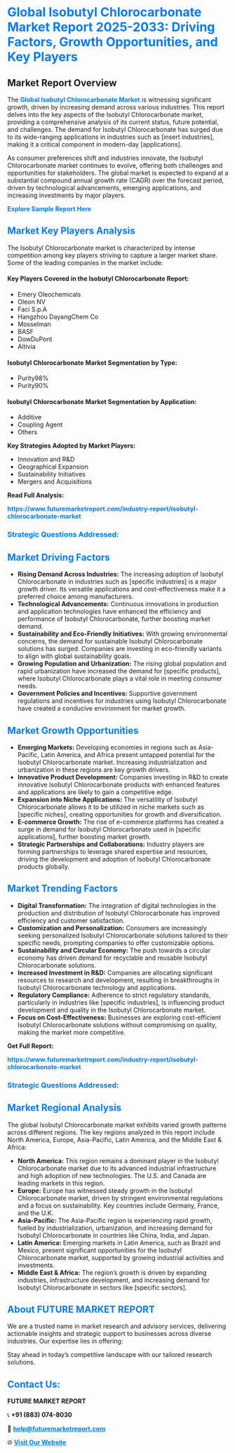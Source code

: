 <h1 style="color: #007BFF;">Global Isobutyl Chlorocarbonate Market Report 2025-2033: Driving Factors, Growth Opportunities, and Key Players</h1>

<section id="overview">
<h2>Market Report Overview</h2>
<p>The <a href="https://www.futuremarketreport.com/industry-report/isobutyl-chlorocarbonate-market" style="color: #007BFF; text-decoration: none;"><strong>Global Isobutyl Chlorocarbonate Market</strong></a> is witnessing significant growth, driven by increasing demand across various industries. This report delves into the key aspects of the Isobutyl Chlorocarbonate market, providing a comprehensive analysis of its current status, future potential, and challenges. The demand for Isobutyl Chlorocarbonate has surged due to its wide-ranging applications in industries such as [insert industries], making it a critical component in modern-day [applications].</p>
<p>As consumer preferences shift and industries innovate, the Isobutyl Chlorocarbonate market continues to evolve, offering both challenges and opportunities for stakeholders. The global market is expected to expand at a substantial compound annual growth rate (CAGR) over the forecast period, driven by technological advancements, emerging applications, and increasing investments by major players.</p>
</section>

<section id="overview">
<p><a href="https://www.futuremarketreport.com/request-sample/reportId=28981" style="color: #007BFF; text-decoration: none;"><strong>Explore Sample Report Here</strong></a></p>
</section>

<section id="key-players">
<h2 style="color: #007BFF;">Market Key Players Analysis</h2>
<p>The Isobutyl Chlorocarbonate market is characterized by intense competition among key players striving to capture a larger market share. Some of the leading companies in the market include:</p>
<h4>Key Players Covered in the Isobutyl Chlorocarbonate Report:</h4>
<ul><li>Emery Oleochemicals</li><li>Oleon NV</li><li>Faci S.p.A</li><li>Hangzhou DayangChem Co</li><li>Mosselman</li><li>BASF</li><li>DowDuPont</li><li>Altivia</li></ul>
<h4>Isobutyl Chlorocarbonate Market Segmentation by Type:</h4>
<ul><li>Purity98%</li><li>Purity90%</li></ul>

<h4>Isobutyl Chlorocarbonate Market Segmentation by Application:</h4>
<ul><li>Additive</li><li>Coupling Agent</li><li>Others</li></ul>
<p><strong>Key Strategies Adopted by Market Players:</strong></p>
<ul>
<li>Innovation and R&D</li>
<li>Geographical Expansion</li>
<li>Sustainability Initiatives</li>
<li>Mergers and Acquisitions</li>
</ul>
</section>

<section>
<p><strong>Read Full Analysis: </strong></p><a href="https://www.futuremarketreport.com/industry-report/isobutyl-chlorocarbonate-market" style="color: #007BFF; text-decoration: none;"><strong>https://www.futuremarketreport.com/industry-report/isobutyl-chlorocarbonate-market</strong></a>
<h3 style="color: #007BFF;">Strategic Questions Addressed:</h3>
</section>

<section id="driving-factors">
<h2 style="color: #007BFF;">Market Driving Factors</h2>
<ul>
<li><strong>Rising Demand Across Industries:</strong> The increasing adoption of Isobutyl Chlorocarbonate in industries such as [specific industries] is a major growth driver. Its versatile applications and cost-effectiveness make it a preferred choice among manufacturers.</li>
<li><strong>Technological Advancements:</strong> Continuous innovations in production and application technologies have enhanced the efficiency and performance of Isobutyl Chlorocarbonate, further boosting market demand.</li>
<li><strong>Sustainability and Eco-Friendly Initiatives:</strong> With growing environmental concerns, the demand for sustainable Isobutyl Chlorocarbonate solutions has surged. Companies are investing in eco-friendly variants to align with global sustainability goals.</li>
<li><strong>Growing Population and Urbanization:</strong> The rising global population and rapid urbanization have increased the demand for [specific products], where Isobutyl Chlorocarbonate plays a vital role in meeting consumer needs.</li>
<li><strong>Government Policies and Incentives:</strong> Supportive government regulations and incentives for industries using Isobutyl Chlorocarbonate have created a conducive environment for market growth.</li>
</ul>
</section>

<section id="growth-opportunities">
<h2 style="color: #007BFF;">Market Growth Opportunities</h2>
<ul>
<li><strong>Emerging Markets:</strong> Developing economies in regions such as Asia-Pacific, Latin America, and Africa present untapped potential for the Isobutyl Chlorocarbonate market. Increasing industrialization and urbanization in these regions are key growth drivers.</li>
<li><strong>Innovative Product Development:</strong> Companies investing in R&D to create innovative Isobutyl Chlorocarbonate products with enhanced features and applications are likely to gain a competitive edge.</li>
<li><strong>Expansion into Niche Applications:</strong> The versatility of Isobutyl Chlorocarbonate allows it to be utilized in niche markets such as [specific niches], creating opportunities for growth and diversification.</li>
<li><strong>E-commerce Growth:</strong> The rise of e-commerce platforms has created a surge in demand for Isobutyl Chlorocarbonate used in [specific applications], further boosting market growth.</li>
<li><strong>Strategic Partnerships and Collaborations:</strong> Industry players are forming partnerships to leverage shared expertise and resources, driving the development and adoption of Isobutyl Chlorocarbonate products globally.</li>
</ul>
</section>

<section id="trending-factors">
<h2 style="color: #007BFF;">Market Trending Factors</h2>
<ul>
<li><strong>Digital Transformation:</strong> The integration of digital technologies in the production and distribution of Isobutyl Chlorocarbonate has improved efficiency and customer satisfaction.</li>
<li><strong>Customization and Personalization:</strong> Consumers are increasingly seeking personalized Isobutyl Chlorocarbonate solutions tailored to their specific needs, prompting companies to offer customizable options.</li>
<li><strong>Sustainability and Circular Economy:</strong> The push towards a circular economy has driven demand for recyclable and reusable Isobutyl Chlorocarbonate solutions.</li>
<li><strong>Increased Investment in R&D:</strong> Companies are allocating significant resources to research and development, resulting in breakthroughs in Isobutyl Chlorocarbonate technology and applications.</li>
<li><strong>Regulatory Compliance:</strong> Adherence to strict regulatory standards, particularly in industries like [specific industries], is influencing product development and quality in the Isobutyl Chlorocarbonate market.</li>
<li><strong>Focus on Cost-Effectiveness:</strong> Businesses are exploring cost-efficient Isobutyl Chlorocarbonate solutions without compromising on quality, making the market more competitive.</li>
</ul>
</section>

<section>
<p><strong>Get Full Report: </strong></p><a href="https://www.futuremarketreport.com/industry-report/isobutyl-chlorocarbonate-market" style="color: #007BFF; text-decoration: none;"><strong>https://www.futuremarketreport.com/industry-report/isobutyl-chlorocarbonate-market</strong></a>
<h3 style="color: #007BFF;">Strategic Questions Addressed:</h3>
</section>


<section id="regional-analysis">
<h2 style="color: #007BFF;">Market Regional Analysis</h2>
<p>The global Isobutyl Chlorocarbonate market exhibits varied growth patterns across different regions. The key regions analyzed in this report include North America, Europe, Asia-Pacific, Latin America, and the Middle East & Africa:</p>
<ul>
<li><strong>North America:</strong> This region remains a dominant player in the Isobutyl Chlorocarbonate market due to its advanced industrial infrastructure and high adoption of new technologies. The U.S. and Canada are leading markets in this region.</li>
<li><strong>Europe:</strong> Europe has witnessed steady growth in the Isobutyl Chlorocarbonate market, driven by stringent environmental regulations and a focus on sustainability. Key countries include Germany, France, and the U.K.</li>
<li><strong>Asia-Pacific:</strong> The Asia-Pacific region is experiencing rapid growth, fueled by industrialization, urbanization, and increasing demand for Isobutyl Chlorocarbonate in countries like China, India, and Japan.</li>
<li><strong>Latin America:</strong> Emerging markets in Latin America, such as Brazil and Mexico, present significant opportunities for the Isobutyl Chlorocarbonate market, supported by growing industrial activities and investments.</li>
<li><strong>Middle East & Africa:</strong> The region’s growth is driven by expanding industries, infrastructure development, and increasing demand for Isobutyl Chlorocarbonate in sectors like [specific sectors].</li>
</ul>
</section>

<footer>
<h2 style="color: #007BFF;">About FUTURE MARKET REPORT</h2>
<p>We are a trusted name in market research and advisory services, delivering actionable insights and strategic support to businesses across diverse industries. Our expertise lies in offering:</p>

<p>Stay ahead in today’s competitive landscape with our tailored research solutions.</p>

<h2 style="color: #007BFF;">Contact Us:</h2>
<p><strong>FUTURE MARKET REPORT</strong></p>
<p>📞 <strong>+91 (883) 074-8030</strong></p>
<p>📧 <strong><a href="mailto:help@futuremarketreport.com" style="color: #007BFF;">help@futuremarketreport.com</a></strong></p>
<p>🌐 <strong><a href="https://www.futuremarketreport.com/" style="color: #007BFF;">Visit Our Website</a></strong></p>
</footer>